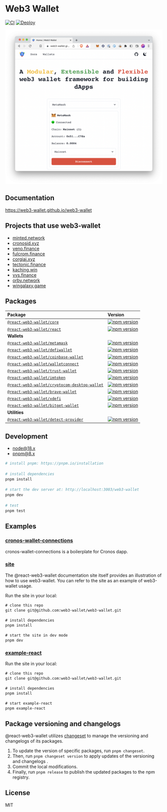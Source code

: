# Web3 Wallet

[![CI](https://github.com/web3-wallet/web3-wallet/actions/workflows/ci.yml/badge.svg)](https://github.com/web3-wallet/web3-wallet/actions/workflows/ci.yml) [![Deploy](https://github.com/web3-wallet/web3-wallet/actions/workflows/deploy.yml/badge.svg)](https://github.com/web3-wallet/web3-wallet/actions/workflows/deploy.yml)

<p align="center">
  <a href="https://web3-wallet.github.io/web3-wallet" target="_blank">
    <img width="560px" src="site/public/images/site-home-screenshot.png?v3" alt="web3 wallet website" />
  </a>
</p>

## Documentation

https://web3-wallet.github.io/web3-wallet

## Projects that use web3-wallet

- [minted.network](https://minted.network/)
- [cronosid.xyz](https://cronosid.xyz/)
- [veno.finance](https://veno.finance/)
- [fulcrom.finance](https://fulcrom.finance/)
- [corgiai.xyz](https://corgiai.xyz/)
- [tectonic.finance](https://tectonic.finance/)
- [kaching.win](https://kaching.win/)
- [vvs.finance](https://vvs.finance/)
- [orby.network](https://orby.network/)
- [wingalaxy.game](https://wingalaxy.game/)

## Packages

| Package                                                                              | Version                                                                                                                                                  |
| :----------------------------------------------------------------------------------- | :------------------------------------------------------------------------------------------------------------------------------------------------------- |
| [`@react-web3-wallet/core`](packages/core)                                                 | [![npm version](https://badge.fury.io/js/@react-web3-wallet%2Fcore.svg)](https://badge.fury.io/js/@react-web3-wallet%2Fcore)                                         |
| [`@react-web3-wallet/react`](packages/react)                                               | [![npm version](https://badge.fury.io/js/@react-web3-wallet%2Freact.svg)](https://badge.fury.io/js/@react-web3-wallet%2Freact)                                       |
| **Wallets**                                                                          |                                                                                                                                                          |
| [`@react-web3-wallet/metamask`](packages/wallets/metamask)                                 | [![npm version](https://badge.fury.io/js/@react-web3-wallet%2Fmetamask.svg)](https://badge.fury.io/js/@react-web3-wallet%2Fmetamask)                                 |
| [`@react-web3-wallet/defiwallet`](packages/wallets/defiwallet)                             | [![npm version](https://badge.fury.io/js/@react-web3-wallet%2Fdefiwallet.svg)](https://badge.fury.io/js/@react-web3-wallet%2Fdefiwallet)                             |
| [`@react-web3-wallet/coinbase-wallet`](packages/wallets/coinbase-wallet)                   | [![npm version](https://badge.fury.io/js/@react-web3-wallet%2Fcoinbase-wallet.svg)](https://badge.fury.io/js/@react-web3-wallet%2Fcoinbase-wallet)                   |
| [`@react-web3-wallet/walletconnect`](packages/wallets/walletconnect)                       | [![npm version](https://badge.fury.io/js/@react-web3-wallet%2Fwalletconnect.svg)](https://badge.fury.io/js/@react-web3-wallet%2Fwalletconnect)                       |
| [`@react-web3-wallet/trust-wallet`](packages/wallets/trust-wallet)                         | [![npm version](https://badge.fury.io/js/@react-web3-wallet%2Ftrust-wallet.svg)](https://badge.fury.io/js/@react-web3-wallet%2Ftrust-wallet)                         |
| [`@react-web3-wallet/imtoken`](packages/wallets/imtoken)                                   | [![npm version](https://badge.fury.io/js/@react-web3-wallet%2Fimtoken.svg)](https://badge.fury.io/js/@react-web3-wallet%2Fimtoken)                                   |
| [`@react-web3-wallet/cryptocom-desktop-wallet`](packages/wallets/cryptocom-desktop-wallet) | [![npm version](https://badge.fury.io/js/@react-web3-wallet%2Fcryptocom-desktop-wallet.svg)](https://badge.fury.io/js/@react-web3-wallet%2Fcryptocom-desktop-wallet) |
| [`@react-web3-wallet/brave-wallet`](packages/wallets/brave-wallet)                         | [![npm version](https://badge.fury.io/js/@react-web3-wallet%2Fbrave-wallet.svg)](https://badge.fury.io/js/@react-web3-wallet%2Fbrave-wallet)                         |
| [`@react-web3-wallet/xdefi`](packages/wallets/xdefi)                                       | [![npm version](https://badge.fury.io/js/@react-web3-wallet%2Fxdefi.svg)](https://badge.fury.io/js/@react-web3-wallet%2Fxdefi)                                       |
| [`@react-web3-wallet/bitget-wallet`](packages/wallets/bitget-wallet)                       | [![npm version](https://badge.fury.io/js/@react-web3-wallet%2Fbitget-wallet.svg)](https://badge.fury.io/js/@react-web3-wallet%2Fbitget-wallet)                       |
| **Utilities**                                                                        |                                                                                                                                                          |
| [`@react-web3-wallet/detect-provider`](packages/detect-provider)                           | [![npm version](https://badge.fury.io/js/@react-web3-wallet%2Fdetect-provider.svg)](https://badge.fury.io/js/@react-web3-wallet%2Fdetect-provider)                   |

## Development

- [node@18.x](https://nodejs.org/en)
- [pnpm@8.x](https://pnpm.io/installation)

```bash
# install pnpm: https://pnpm.io/installation

# install dependencies
pnpm install

# start the dev server at: http://localhost:3003/web3-wallet
pnpm dev

# test
pnpm test
```

## Examples

### [cronos-wallet-connections](https://github.com/kentimsit/cronos-wallet-connections)

cronos-wallet-connections is a boilerplate for Cronos dapp.

### [site](./site)

The @react-web3-wallet documentation site itself provides an illustration of how to use web3-wallet. You can refer to the site as an example of web3-wallet usage.

Run the site in your local:

```
# clone this repo
git clone git@github.com:web3-wallet/web3-wallet.git

# install dependencies
pnpm install

# start the site in dev mode
pnpm dev
```

### [example-react](./packages/examples/react/)

Run the site in your local:

```
# clone this repo
git clone git@github.com:web3-wallet/web3-wallet.git

# install dependencies
pnpm install

# start example-react
pnpm example-react
```

## Package versioning and changelogs

@react-web3-wallet utilizes [changeset](https://github.com/changesets/changesets) to manage the versioning and changelogs of its packages.

1. To update the version of specific packages, run `pnpm changeset`.
2. Then, run `pnpm changeset version` to apply updates of the versioning and changelogs .
3. Commit the local modifications.
4. Finally, run `pnpm release` to publish the updated packages to the npm registry.

## License

MIT
